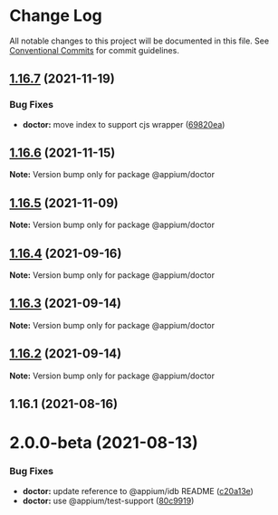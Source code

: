 # Change Log

All notable changes to this project will be documented in this file.
See [Conventional Commits](https://conventionalcommits.org) for commit guidelines.

## [1.16.7](https://github.com/appium/appium/compare/@appium/doctor@1.16.6...@appium/doctor@1.16.7) (2021-11-19)


### Bug Fixes

* **doctor:** move index to support cjs wrapper ([69820ea](https://github.com/appium/appium/commit/69820eaf9369969ebbad038ca53accf973d18aa4))





## [1.16.6](https://github.com/appium/appium/compare/@appium/doctor@1.16.5...@appium/doctor@1.16.6) (2021-11-15)

**Note:** Version bump only for package @appium/doctor





## [1.16.5](https://github.com/appium/appium/compare/@appium/doctor@1.16.4...@appium/doctor@1.16.5) (2021-11-09)

**Note:** Version bump only for package @appium/doctor





## [1.16.4](https://github.com/appium/appium/compare/@appium/doctor@1.16.3...@appium/doctor@1.16.4) (2021-09-16)

**Note:** Version bump only for package @appium/doctor





## [1.16.3](https://github.com/appium/appium/compare/@appium/doctor@1.16.2...@appium/doctor@1.16.3) (2021-09-14)

**Note:** Version bump only for package @appium/doctor





## [1.16.2](https://github.com/appium/appium/compare/@appium/doctor@1.16.1...@appium/doctor@1.16.2) (2021-09-14)

**Note:** Version bump only for package @appium/doctor





## 1.16.1 (2021-08-16)



# 2.0.0-beta (2021-08-13)


### Bug Fixes

* **doctor:** update reference to @appium/idb README ([c20a13e](https://github.com/appium/appium/commit/c20a13ea95070c1fb705147f65254b50af761b95))
* **doctor:** use @appium/test-support ([80c9919](https://github.com/appium/appium/commit/80c991998540faad464ba764df612a443db35ff2))
